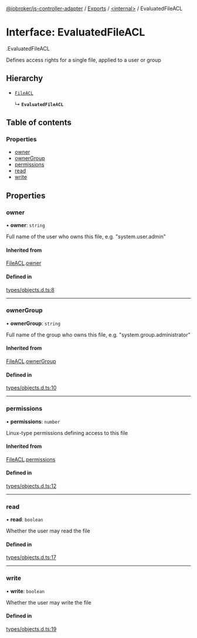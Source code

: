 [@iobroker/js-controller-adapter](../README.md) / [Exports](../modules.md) / [<internal\>](../modules/internal_.md) / EvaluatedFileACL

# Interface: EvaluatedFileACL

[<internal>](../modules/internal_.md).EvaluatedFileACL

Defines access rights for a single file, applied to a user or group

## Hierarchy

- [`FileACL`](internal_.FileACL.md)

  ↳ **`EvaluatedFileACL`**

## Table of contents

### Properties

- [owner](internal_.EvaluatedFileACL.md#owner)
- [ownerGroup](internal_.EvaluatedFileACL.md#ownergroup)
- [permissions](internal_.EvaluatedFileACL.md#permissions)
- [read](internal_.EvaluatedFileACL.md#read)
- [write](internal_.EvaluatedFileACL.md#write)

## Properties

### owner

• **owner**: `string`

Full name of the user who owns this file, e.g. "system.user.admin"

#### Inherited from

[FileACL](internal_.FileACL.md).[owner](internal_.FileACL.md#owner)

#### Defined in

[types/objects.d.ts:8](https://github.com/ioBroker/ioBroker.js-controller/blob/0a61af83/packages/types/objects.d.ts#L8)

___

### ownerGroup

• **ownerGroup**: `string`

Full name of the group who owns this file, e.g. "system.group.administrator"

#### Inherited from

[FileACL](internal_.FileACL.md).[ownerGroup](internal_.FileACL.md#ownergroup)

#### Defined in

[types/objects.d.ts:10](https://github.com/ioBroker/ioBroker.js-controller/blob/0a61af83/packages/types/objects.d.ts#L10)

___

### permissions

• **permissions**: `number`

Linux-type permissions defining access to this file

#### Inherited from

[FileACL](internal_.FileACL.md).[permissions](internal_.FileACL.md#permissions)

#### Defined in

[types/objects.d.ts:12](https://github.com/ioBroker/ioBroker.js-controller/blob/0a61af83/packages/types/objects.d.ts#L12)

___

### read

• **read**: `boolean`

Whether the user may read the file

#### Defined in

[types/objects.d.ts:17](https://github.com/ioBroker/ioBroker.js-controller/blob/0a61af83/packages/types/objects.d.ts#L17)

___

### write

• **write**: `boolean`

Whether the user may write the file

#### Defined in

[types/objects.d.ts:19](https://github.com/ioBroker/ioBroker.js-controller/blob/0a61af83/packages/types/objects.d.ts#L19)
